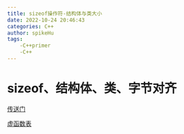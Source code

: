 ```yaml
---
title: sizeof操作符-结构体与类大小
date: 2022-10-24 20:46:43
categories: C++
author: spikeHu
tags: 
    -C++primer
    -C++
---
```


# sizeof、结构体、类、字节对齐

[传送门](https://www.cnblogs.com/wiessharling/p/4134657.html)

[虚函数表](https://blog.csdn.net/haoel/article/details/1948051)

<!--more-->

